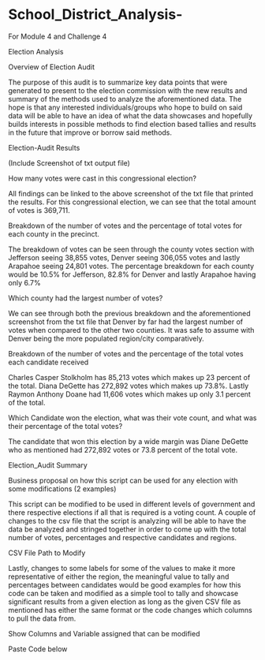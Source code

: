 # School_District_Analysis-
For Module 4 and Challenge 4 

Election Analysis

Overview of Election Audit

The purpose of this audit is to summarize key data points that were generated to present to the election commission with the new results and summary of the methods used to analyze the aforementioned data. The hope is that any interested individuals/groups who hope to build on said data will be able to have an idea of what the data showcases and hopefully builds interests in possible methods to find election based tallies and results in the future that improve or borrow said methods.

Election-Audit Results

(Include Screenshot of txt output file)

How many votes were cast in this congressional election?

All findings can be linked to the above screenshot of the txt file that printed the results. For this congressional election, we can see that the total amount of votes is 369,711.

Breakdown of the number of votes and the percentage of total votes for each county in the precinct.

The breakdown of votes can be seen through the county votes section with Jefferson seeing 38,855 votes, Denver seeing 306,055 votes and lastly Arapahoe seeing 24,801 votes. The percentage breakdown for each county would be 10.5% for Jefferson, 82.8% for Denver and lastly Arapahoe having only 6.7%

Which county had the largest number of votes?

We can see through both the previous breakdown and the aforementioned screenshot from the txt file that Denver by far had the largest number of votes when compared to the other two counties. It was safe to assume with Denver being the more populated region/city comparatively.

Breakdown of the number of votes and the percentage of the total votes each candidate received

Charles Casper Stolkholm has 85,213 votes which makes up 23 percent of the total. Diana DeGette has 272,892 votes which makes up 73.8%. Lastly Raymon Anthony Doane had 11,606 votes which makes up only 3.1 percent of the total.

Which Candidate won the election, what was their vote count, and what was their percentage of the total votes?

The candidate that won this election by a wide margin was Diane DeGette who as mentioned had 272,892 votes or 73.8 percent of the total vote.

Election_Audit Summary

Business proposal on how this script can be used for any election with some modifications (2 examples)

This script can be modified to be used in different levels of government and there respective elections if all that is required is a voting count. A couple of changes to the csv file that the script is analyzing will be able to have the data be analyzed and stringed together in order to come up with the total number of votes, percentages and respective candidates and regions.

CSV File Path to Modify

Lastly, changes to some labels for some of the values to make it more representative of either the region, the meaningful value to tally and percentages between candidates would be good examples for how this code can be taken and modified as a simple tool to tally and showcase significant results from a given election as long as the given CSV file as mentioned has either the same format or the code changes which columns to pull the data from.

Show Columns and Variable assigned that can be modified

Paste Code below
